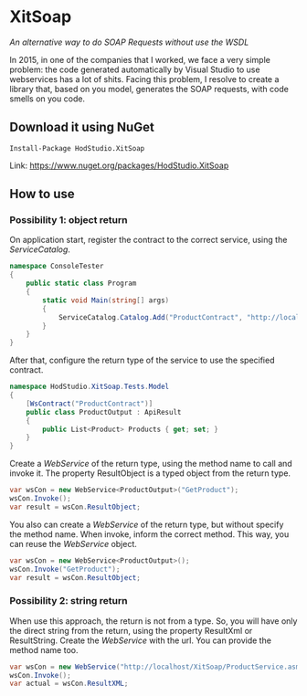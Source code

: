 # XitSoap
_An alternative way to do SOAP Requests without use the WSDL_

In 2015, in one of the companies that I worked, we face a very simple problem: the code generated automatically by Visual Studio to use webservices has a lot of shits. Facing this problem, I resolve to create a library that, based on you model, generates the SOAP requests, with code smells on you code.

## Download it using NuGet

```
Install-Package HodStudio.XitSoap
```

Link: https://www.nuget.org/packages/HodStudio.XitSoap

## How to use

### Possibility 1: object return

On application start, register the contract to the correct service, using the _ServiceCatalog_.
```cs
namespace ConsoleTester
{
    public static class Program
    {
        static void Main(string[] args)
        {
            ServiceCatalog.Catalog.Add("ProductContract", "http://localhost/XitSoap/ProductService.asmx");
        }
    }
}
```

After that, configure the return type of the service to use the specified contract.
```cs
namespace HodStudio.XitSoap.Tests.Model
{
    [WsContract("ProductContract")]
    public class ProductOutput : ApiResult
    {
        public List<Product> Products { get; set; }
    }
}
```

Create a _WebService_ of the return type, using the method name to call and invoke it. The property ResultObject is a typed object from the return type.
```cs
var wsCon = new WebService<ProductOutput>("GetProduct");
wsCon.Invoke();
var result = wsCon.ResultObject;
```

You also can create a _WebService_ of the return type, but without specify the method name. When invoke, inform the correct method. This way, you can reuse the _WebService_ object.
```cs
var wsCon = new WebService<ProductOutput>();
wsCon.Invoke("GetProduct");
var result = wsCon.ResultObject;
```

### Possibility 2: string return

When use this approach, the return is not from a type. So, you will have only the direct string from the return, using the property ResultXml or ResultString.
Create the _WebService_ with the url. You can provide the method name too.
```cs
var wsCon = new WebService("http://localhost/XitSoap/ProductService.asmx", "GetProduct");
wsCon.Invoke();
var actual = wsCon.ResultXML;
````
